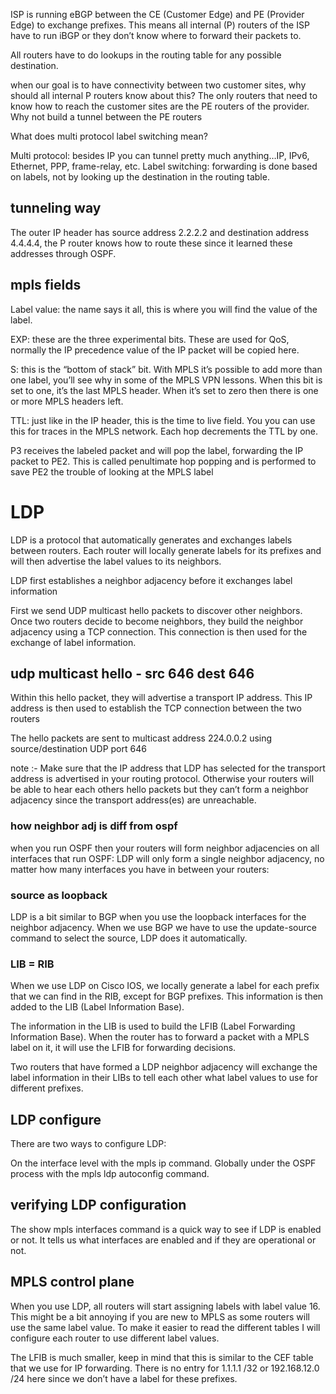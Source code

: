 ISP is running eBGP between the CE (Customer Edge) and PE (Provider Edge) to exchange prefixes. This means all internal (P) routers of the ISP have to run iBGP or they don’t know where to forward their packets to.

All routers have to do lookups in the routing table for any possible destination.

when our goal is to have connectivity between two customer sites, why should all internal P routers know about this? The only routers that need to know how to reach the customer sites are the PE routers of the provider. Why not build a tunnel between the PE routers

What does multi protocol label switching mean?

Multi protocol: besides IP you can tunnel pretty much anything…IP, IPv6, Ethernet, PPP, frame-relay, etc.
Label switching: forwarding is done based on labels, not by looking up the destination in the routing table.

## tunneling way

The outer IP header has source address 2.2.2.2 and destination address 4.4.4.4, the P router knows how to route these since it learned these addresses through OSPF.


## mpls fields

Label value: the name says it all, this is where you will find the value of the label.

EXP: these are the three experimental bits. These are used for QoS, normally the IP precedence value of the IP packet will be copied here.

S: this is the “bottom of stack” bit. With MPLS it’s possible to add more than one label, you’ll see why in some of the MPLS VPN lessons. When this bit is set to one, it’s the last MPLS header. When it’s set to zero then there is one or more MPLS headers left.

TTL: just like in the IP header, this is the time to live field. You you can use this for traces in the MPLS network. Each hop decrements the TTL by one.


P3 receives the labeled packet and will pop the label, forwarding the IP packet to PE2. This is called penultimate hop popping and is performed to save PE2 the trouble of looking at the MPLS label

# LDP

LDP is a protocol that automatically generates and exchanges labels between routers. Each router will locally generate labels for its prefixes and will then advertise the label values to its neighbors.

 LDP first establishes a neighbor adjacency before it exchanges label information

First we send UDP multicast hello packets to discover other neighbors. Once two routers decide to become neighbors, they build the neighbor adjacency using a TCP connection. This connection is then used for the exchange of label information.

## udp multicast hello - src 646 dest 646

Within this hello packet, they will advertise a transport IP address. This IP address is then used to establish the TCP connection between the two routers

The hello packets are sent to multicast address 224.0.0.2 using source/destination UDP port 646

note :- Make sure that the IP address that LDP has selected for the transport address is advertised in your routing protocol. Otherwise your routers will be able to hear each others hello packets but they can’t form a neighbor adjacency since the transport address(es) are unreachable.

### how neighbor adj is diff from ospf

when you run OSPF then your routers will form neighbor adjacencies on all interfaces that run OSPF:
LDP will only form a single neighbor adjacency, no matter how many interfaces you have in between your routers:


### source as loopback

LDP is a bit similar to BGP when you use the loopback interfaces for the neighbor adjacency. When we use BGP we have to use the update-source command to select the source, LDP does it automatically.

### LIB = RIB

When we use LDP on Cisco IOS, we locally generate a label for each prefix that we can find in the RIB, except for BGP prefixes. This information is then added to the LIB (Label Information Base).

The information in the LIB is used to build the LFIB (Label Forwarding Information Base). When the router has to forward a packet with a MPLS label on it, it will use the LFIB for forwarding decisions.

Two routers that have formed a LDP neighbor adjacency will exchange the label information in their LIBs to tell each other what label values to use for different prefixes.

## LDP configure

There are two ways to configure LDP:

On the interface level with the mpls ip command.
Globally under the OSPF process with the mpls ldp autoconfig command.

## verifying LDP configuration

The show mpls interfaces command is a quick way to see if LDP is enabled or not. It tells us what interfaces are enabled and if they are operational or not.



## MPLS control plane

When you use LDP, all routers will start assigning labels with label value 16. This might be a bit annoying if you are new to MPLS as some routers will use the same label value. To make it easier to read the different tables I will configure each router to use different label values.


The LFIB is much smaller, keep in mind that this is similar to the CEF table that we use for IP forwarding. There is no entry for 1.1.1.1 /32 or 192.168.12.0 /24 here since we don’t have a label for these prefixes.

